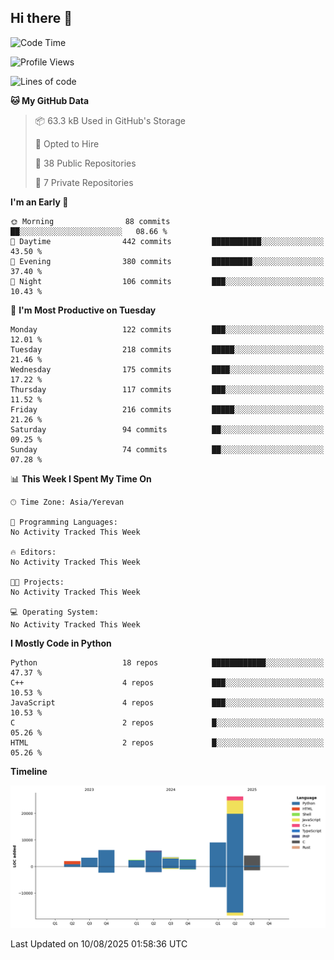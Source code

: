 ## Hi there 👋

<!--START_SECTION:waka-->
![Code Time](http://img.shields.io/badge/Code%20Time-1%2C374%20hrs%2051%20mins-blue)

![Profile Views](http://img.shields.io/badge/Profile%20Views-0-blue)

![Lines of code](https://img.shields.io/badge/From%20Hello%20World%20I%27ve%20Written-65.5%20thousand%20lines%20of%20code-blue)

**🐱 My GitHub Data** 

> 📦 63.3 kB Used in GitHub's Storage 
 > 
> 💼 Opted to Hire
 > 
> 📜 38 Public Repositories 
 > 
> 🔑 7 Private Repositories 
 > 
**I'm an Early 🐤** 

```text
🌞 Morning                88 commits          ██░░░░░░░░░░░░░░░░░░░░░░░   08.66 % 
🌆 Daytime                442 commits         ███████████░░░░░░░░░░░░░░   43.50 % 
🌃 Evening                380 commits         █████████░░░░░░░░░░░░░░░░   37.40 % 
🌙 Night                  106 commits         ███░░░░░░░░░░░░░░░░░░░░░░   10.43 % 
```
📅 **I'm Most Productive on Tuesday** 

```text
Monday                   122 commits         ███░░░░░░░░░░░░░░░░░░░░░░   12.01 % 
Tuesday                  218 commits         █████░░░░░░░░░░░░░░░░░░░░   21.46 % 
Wednesday                175 commits         ████░░░░░░░░░░░░░░░░░░░░░   17.22 % 
Thursday                 117 commits         ███░░░░░░░░░░░░░░░░░░░░░░   11.52 % 
Friday                   216 commits         █████░░░░░░░░░░░░░░░░░░░░   21.26 % 
Saturday                 94 commits          ██░░░░░░░░░░░░░░░░░░░░░░░   09.25 % 
Sunday                   74 commits          ██░░░░░░░░░░░░░░░░░░░░░░░   07.28 % 
```


📊 **This Week I Spent My Time On** 

```text
🕑︎ Time Zone: Asia/Yerevan

💬 Programming Languages: 
No Activity Tracked This Week

🔥 Editors: 
No Activity Tracked This Week

🐱‍💻 Projects: 
No Activity Tracked This Week

💻 Operating System: 
No Activity Tracked This Week
```

**I Mostly Code in Python** 

```text
Python                   18 repos            ████████████░░░░░░░░░░░░░   47.37 % 
C++                      4 repos             ███░░░░░░░░░░░░░░░░░░░░░░   10.53 % 
JavaScript               4 repos             ███░░░░░░░░░░░░░░░░░░░░░░   10.53 % 
C                        2 repos             █░░░░░░░░░░░░░░░░░░░░░░░░   05.26 % 
HTML                     2 repos             █░░░░░░░░░░░░░░░░░░░░░░░░   05.26 % 
```



**Timeline**

![Lines of Code chart](https://raw.githubusercontent.com/0xM4LL0C/0xM4LL0C/main/assets/bar_graph.png)


 Last Updated on 10/08/2025 01:58:36 UTC
<!--END_SECTION:waka-->
